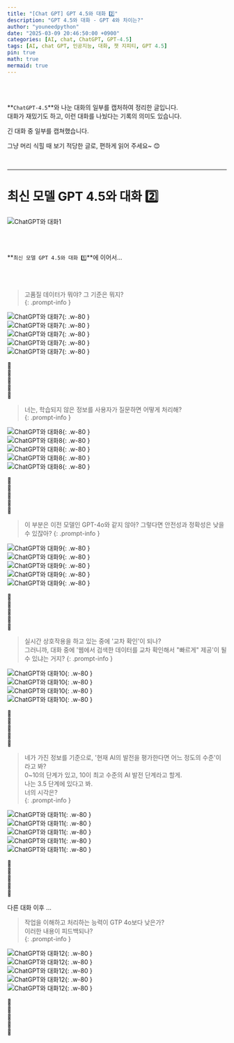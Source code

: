 ```yaml
---
title: "[Chat GPT] GPT 4.5와 대화 2️⃣"
description: "GPT 4.5와 대화 - GPT 4와 차이는?"
author: "youneedpython"
date: "2025-03-09 20:46:50:00 +0900" 
categories: [AI, chat, ChatGPT, GPT-4.5]
tags: [AI, chat GPT, 인공지능, 대화, 챗 지피티, GPT 4.5]
pin: true
math: true
mermaid: true
---
```


<br/><br/>

**`ChatGPT-4.5`**와 나눈 대화의 일부를 캡처하여 정리한 글입니다.    
대화가 재밌기도 하고, 이런 대화를 나눴다는 기록의 의미도 있습니다.  

긴 대화 중 일부를 캡쳐했습니다.  

그냥 머리 식힐 때 보기 적당한 글로, 편하게 읽어 주세요~ 😊  

<br/>

--- 

# 최신 모델 GPT 4.5와 대화 2️⃣

![ChatGPT와 대화1](../assets/img/2025-03-09/chatGPT.png)

<br/>
<br/>

**`최신 모델 GPT 4.5와 대화 1️⃣`**에 이어서...  

<br/>
<br/>

> 고품질 데이터가 뭐야? 그 기준은 뭐지?  
{: .prompt-info }

![ChatGPT와 대화7](../assets/img/2025-03-09/chatGPT-07-1.png){: .w-80 }  
![ChatGPT와 대화7](../assets/img/2025-03-09/chatGPT-07-2.png){: .w-80 }  
![ChatGPT와 대화7](../assets/img/2025-03-09/chatGPT-07-3.png){: .w-80 }  
![ChatGPT와 대화7](../assets/img/2025-03-09/chatGPT-07-4.png){: .w-80 }  
![ChatGPT와 대화7](../assets/img/2025-03-09/chatGPT-07-5.png){: .w-80 }  

🌿<br/>
🌿<br/>
🌿<br/>
🌿<br/>
🌿<br/>
 
> 너는, 학습되지 않은 정보를 사용자가 질문하면 어떻게 처리해?  
{: .prompt-info }

![ChatGPT와 대화8](../assets/img/2025-03-09/chatGPT-08-1.png){: .w-80 }  
![ChatGPT와 대화8](../assets/img/2025-03-09/chatGPT-08-2.png){: .w-80 }  
![ChatGPT와 대화8](../assets/img/2025-03-09/chatGPT-08-3.png){: .w-80 }  
![ChatGPT와 대화8](../assets/img/2025-03-09/chatGPT-08-4.png){: .w-80 }  
![ChatGPT와 대화8](../assets/img/2025-03-09/chatGPT-08-5.png){: .w-80 }  

🌿<br/>
🌿<br/>
🌿<br/>
🌿<br/>
🌿<br/>
 
> 이 부분은 이전 모델인 GPT-4o와 같지 않아? 그렇다면 안전성과 정확성은 낮을 수 있잖아? 
{: .prompt-info }

![ChatGPT와 대화9](../assets/img/2025-03-09/chatGPT-09-1.png){: .w-80 }  
![ChatGPT와 대화9](../assets/img/2025-03-09/chatGPT-09-2.png){: .w-80 }  
![ChatGPT와 대화9](../assets/img/2025-03-09/chatGPT-09-3.png){: .w-80 }  
![ChatGPT와 대화9](../assets/img/2025-03-09/chatGPT-09-4.png){: .w-80 }  
![ChatGPT와 대화9](../assets/img/2025-03-09/chatGPT-09-5.png){: .w-80 }  

🌿<br/>
🌿<br/>
🌿<br/>
🌿<br/>
🌿<br/>
 
> 실시간 상호작용을 하고 있는 중에 '교차 확인'이 되나?   
그러니까, 대화 중에 '웹에서 검색한 데이터를 교차 확인해서 "빠르게" 제공'이 될 수 있냐는 거지? 
{: .prompt-info }

![ChatGPT와 대화10](../assets/img/2025-03-09/chatGPT-10-1.png){: .w-80 }  
![ChatGPT와 대화10](../assets/img/2025-03-09/chatGPT-10-2.png){: .w-80 }  
![ChatGPT와 대화10](../assets/img/2025-03-09/chatGPT-10-3.png){: .w-80 }  
![ChatGPT와 대화10](../assets/img/2025-03-09/chatGPT-10-4.png){: .w-80 }  

🌿<br/>
🌿<br/>
🌿<br/>
🌿<br/>
🌿<br/>
 
> 네가 가진 정보를 기준으로, '현재 AI의 발전을 평가한다면 어느 정도의 수준'이라고 봐?  
0~10의 단계가 있고, 10이 최고 수준의 AI 발전 단계라고 할게.  
나는 3.5 단계에 있다고 봐.  
너의 시각은?  
{: .prompt-info }

![ChatGPT와 대화11](../assets/img/2025-03-09/chatGPT-11-1.png){: .w-80 }  
![ChatGPT와 대화11](../assets/img/2025-03-09/chatGPT-11-2.png){: .w-80 }  
![ChatGPT와 대화11](../assets/img/2025-03-09/chatGPT-11-3.png){: .w-80 }  
![ChatGPT와 대화11](../assets/img/2025-03-09/chatGPT-11-4.png){: .w-80 }  
![ChatGPT와 대화11](../assets/img/2025-03-09/chatGPT-11-5.png){: .w-80 }  

🌿<br/>
🌿<br/>
🌿<br/>
🌿<br/>
🌿<br/>

다른 대화 이후 ...  

> 작업을 이해하고 처리하는 능력이 GTP 4o보다 낮은가?  
이러한 내용이 피드백되나?  
{: .prompt-info }

![ChatGPT와 대화12](../assets/img/2025-03-09/chatGPT-12-1.png){: .w-80 }  
![ChatGPT와 대화12](../assets/img/2025-03-09/chatGPT-12-2.png){: .w-80 }  
![ChatGPT와 대화12](../assets/img/2025-03-09/chatGPT-12-3.png){: .w-80 }  
![ChatGPT와 대화12](../assets/img/2025-03-09/chatGPT-12-4.png){: .w-80 }  
![ChatGPT와 대화12](../assets/img/2025-03-09/chatGPT-12-5.png){: .w-80 }  

🌿<br/>
🌿<br/>
🌿<br/>
🌿<br/>
🌿<br/>